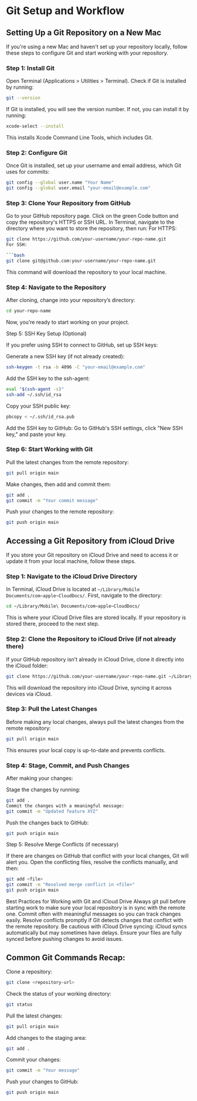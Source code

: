 # Git Setup and Workflow

## Setting Up a Git Repository on a New Mac
If you're using a new Mac and haven't set up your repository locally, follow these steps to configure Git and start working with your repository.

### Step 1: Install Git

Open Terminal (Applications > Utilities > Terminal).
Check if Git is installed by running:
```bash
git --version
```
If Git is installed, you will see the version number. If not, you can install it by running:

```bash
xcode-select --install
```
This installs Xcode Command Line Tools, which includes Git.
### Step 2: Configure Git
Once Git is installed, set up your username and email address, which Git uses for commits:

```bash
git config --global user.name "Your Name"
git config --global user.email "your-email@example.com"
```
### Step 3: Clone Your Repository from GitHub

Go to your GitHub repository page.
Click on the green Code button and copy the repository's HTTPS or SSH URL.
In Terminal, navigate to the directory where you want to store the repository, then run:
For HTTPS:

```bash
git clone https://github.com/your-username/your-repo-name.git
For SSH:

```bash
git clone git@github.com:your-username/your-repo-name.git
```
This command will download the repository to your local machine.

### Step 4: Navigate to the Repository

After cloning, change into your repository’s directory:

```bash
cd your-repo-name
```
Now, you’re ready to start working on your project.

Step 5: SSH Key Setup (Optional)

If you prefer using SSH to connect to GitHub, set up SSH keys:

Generate a new SSH key (if not already created):
```bash
ssh-keygen -t rsa -b 4096 -C "your-email@example.com"
```
Add the SSH key to the ssh-agent:
```bash
eval "$(ssh-agent -s)"
ssh-add ~/.ssh/id_rsa
```
Copy your SSH public key:
```bash
pbcopy < ~/.ssh/id_rsa.pub
```
Add the SSH key to GitHub:
Go to GitHub's SSH settings, click "New SSH key," and paste your key.
### Step 6: Start Working with Git

Pull the latest changes from the remote repository:
```bash
git pull origin main
```
Make changes, then add and commit them:
```bash
git add .
git commit -m "Your commit message"
```
Push your changes to the remote repository:
```bash
git push origin main
```

## Accessing a Git Repository from iCloud Drive
If you store your Git repository on iCloud Drive and need to access it or update it from your local machine, follow these steps.

### Step 1: Navigate to the iCloud Drive Directory

In Terminal, iCloud Drive is located at `~/Library/Mobile Documents/com~apple~CloudDocs/`. First, navigate to the directory:

```bash
cd ~/Library/Mobile\ Documents/com~apple~CloudDocs/
```
This is where your iCloud Drive files are stored locally. If your repository is stored there, proceed to the next step.

### Step 2: Clone the Repository to iCloud Drive (if not already there)

If your GitHub repository isn’t already in iCloud Drive, clone it directly into the iCloud folder:

```bash
git clone https://github.com/your-username/your-repo-name.git ~/Library/Mobile\ Documents/com~apple~CloudDocs/
```
This will download the repository into iCloud Drive, syncing it across devices via iCloud.

### Step 3: Pull the Latest Changes

Before making any local changes, always pull the latest changes from the remote repository:

```bash
git pull origin main
```
This ensures your local copy is up-to-date and prevents conflicts.

### Step 4: Stage, Commit, and Push Changes

After making your changes:

Stage the changes by running:
```bash
git add .
Commit the changes with a meaningful message:
git commit -m "Updated feature XYZ"
```
Push the changes back to GitHub:
```bash
git push origin main
```
Step 5: Resolve Merge Conflicts (if necessary)

If there are changes on GitHub that conflict with your local changes, Git will alert you. Open the conflicting files, resolve the conflicts manually, and then:

```bash
git add <file>
git commit -m "Resolved merge conflict in <file>"
git push origin main
```
Best Practices for Working with Git and iCloud Drive
Always git pull before starting work to make sure your local repository is in sync with the remote one.
Commit often with meaningful messages so you can track changes easily.
Resolve conflicts promptly if Git detects changes that conflict with the remote repository.
Be cautious with iCloud Drive syncing: iCloud syncs automatically but may sometimes have delays. Ensure your files are fully synced before pushing changes to avoid issues.

## Common Git Commands Recap:
Clone a repository:
```bash
git clone <repository-url>
```
Check the status of your working directory:
```bash
git status
```

Pull the latest changes:
```bash
git pull origin main
```

Add changes to the staging area:
```bash
git add .
```

Commit your changes:
```bash
git commit -m "Your message"
```

Push your changes to GitHub:
```bash
git push origin main
```
